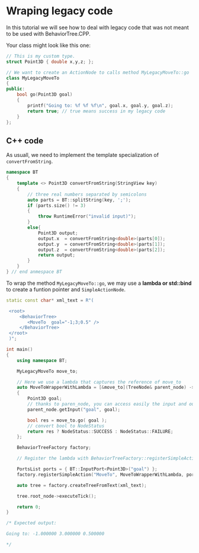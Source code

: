 # Wraping legacy code

In this tutorial we will see how to deal with legacy code that was not meant to be used
with BehaviorTree.CPP.

Your class might look like this one:

``` C++
// This is my custom type.
struct Point3D { double x,y,z; };

// We want to create an ActionNode to calls method MyLegacyMoveTo::go
class MyLegacyMoveTo
{
public:
    bool go(Point3D goal)
    {
        printf("Going to: %f %f %f\n", goal.x, goal.y, goal.z);
        return true; // true means success in my legacy code
    }
};
```

## C++ code

As usuall, we need to implement the template specialization of `convertFromString`.

``` C++
namespace BT
{
    template <> Point3D convertFromString(StringView key)
    {
        // three real numbers separated by semicolons
        auto parts = BT::splitString(key, ';');
        if (parts.size() != 3)
        {
            throw RuntimeError("invalid input)");
        }
        else{
            Point3D output;
            output.x  = convertFromString<double>(parts[0]);
            output.y  = convertFromString<double>(parts[1]);
            output.z  = convertFromString<double>(parts[2]);
            return output;
        }
    }
} // end anmespace BT
```

To wrap the method `MyLegacyMoveTo::go`, we may use a __lambda or std::bind__ 
to create a funtion pointer and `SimpleActionNode`.

```C++
static const char* xml_text = R"(

 <root>
     <BehaviorTree>
        <MoveTo  goal="-1;3;0.5" />
     </BehaviorTree>
 </root>
 )";

int main()
{
    using namespace BT;

    MyLegacyMoveTo move_to;

    // Here we use a lambda that captures the reference of move_to
    auto MoveToWrapperWithLambda = [&move_to](TreeNode& parent_node) -> NodeStatus
    {
        Point3D goal;
        // thanks to paren_node, you can access easily the input and output ports.
        parent_node.getInput("goal", goal);

        bool res = move_to.go( goal );
        // convert bool to NodeStatus
        return res ? NodeStatus::SUCCESS : NodeStatus::FAILURE;
    };

    BehaviorTreeFactory factory;

    // Register the lambda with BehaviorTreeFactory::registerSimpleAction

    PortsList ports = { BT::InputPort<Point3D>("goal") };
    factory.registerSimpleAction("MoveTo", MoveToWrapperWithLambda, ports );

    auto tree = factory.createTreeFromText(xml_text);

    tree.root_node->executeTick();

    return 0;
}

/* Expected output:

Going to: -1.000000 3.000000 0.500000

*/
```
 



